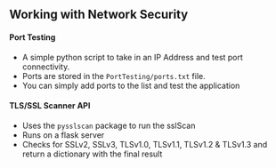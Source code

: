 ## Working with Network Security

#### Port Testing
- A simple python script to take in an IP Address and test port connectivity. 
- Ports are stored in the `PortTesting/ports.txt` file. 
- You can simply add ports to the list and test the application

#### TLS/SSL Scanner API
- Uses the `pysslscan` package to run the sslScan
- Runs on a flask server
- Checks for SSLv2, SSLv3, TLSv1.0, TLSv1.1, TLSv1.2 & TLSv1.3 and return a dictionary with the final result

